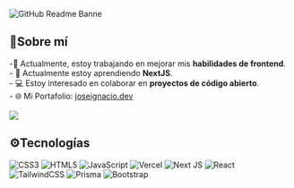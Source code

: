 ![GitHub Readme Banne](https://github.com/JJozef/JJozef/assets/101532359/9d8efa9e-098f-4911-8709-c74985ad406f)


## 👋Sobre mí
-🔭 Actualmente, estoy trabajando en mejorar mis **habilidades de frontend**.<br/>- 🌱 Actualmente estoy aprendiendo **NextJS**.<br/>- 💻 Estoy interesado en colaborar en **proyectos de código abierto**.<br/>- 🌐 Mi Portafolio: [joseignacio.dev](https://joseignacio.dev/)<br/><br/>
[![](https://visitcount.itsvg.in/api?id=jjozef&icon=0&color=0)](https://visitcount.itsvg.in) 

## ⚙Tecnologías
![CSS3](https://img.shields.io/badge/css3-%231572B6.svg?style=flat&logo=css3&logoColor=white) ![HTML5](https://img.shields.io/badge/html5-%23E34F26.svg?style=flat&logo=html5&logoColor=white)
![JavaScript](https://img.shields.io/badge/javascript-%23323330.svg?style=flat&logo=javascript&logoColor=%23F7DF1E) ![Vercel](https://img.shields.io/badge/vercel-%23000000.svg?style=flat&logo=vercel&logoColor=white) ![Next JS](https://img.shields.io/badge/Next-black?style=flat&logo=next.js&logoColor=white) ![React](https://img.shields.io/badge/react-%2320232a.svg?style=flat&logo=react&logoColor=%2361DAFB) ![TailwindCSS](https://img.shields.io/badge/tailwindcss-%2338B2AC.svg?style=flat&logo=tailwind-css&logoColor=white) ![Prisma](https://img.shields.io/badge/prisma-%233776AB.svg?style=flat&logo=prisma&logoColor=white) ![Bootstrap](https://img.shields.io/badge/bootstrap-%238511FA.svg?style=flat&logo=bootstrap&logoColor=white)
